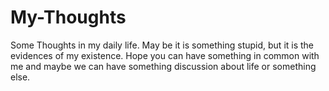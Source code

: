 # My-Thoughts
Some Thoughts in my daily life.
May be it is something stupid, but it is the evidences of my existence.
Hope you can have something in common with me and maybe we can have something discussion about life or something else.

